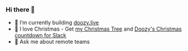 ### Hi there 👋

- 🔭 I’m currently building [doozy.live](https://doozy.live)
- 🎄 I love Christmas - Get [my Christmas Tree](https://xmastreeapp.com) and [Doozy's Christmas countdown for Slack](https://xmas.doozy.live)
- 💬 Ask me about remote teams
